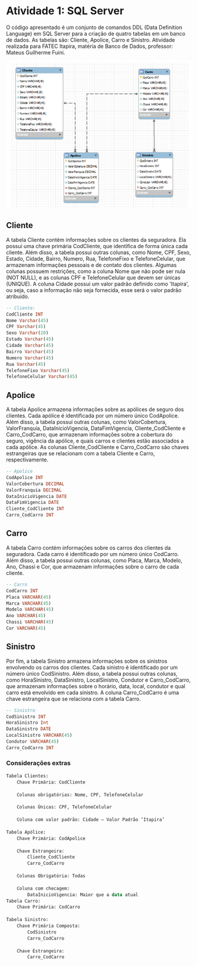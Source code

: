 # Atividade 1: SQL Server

O código apresentado é um conjunto de comandos DDL (Data Definition Language) em SQL Server para a criação de quatro tabelas em um banco de dados. As tabelas são: Cliente, Apolice, Carro e Sinistro. Atividade realizada para FATEC Itapira, matéria de Banco de Dados, professor: Mateus Guilherme Fuini.

![Modelo entidade relacionamento](./img/mer.png)

## Cliente

A tabela Cliente contém informações sobre os clientes da seguradora. Ela possui uma chave primária CodCliente, que identifica de forma única cada cliente. Além disso, a tabela possui outras colunas, como Nome, CPF, Sexo, Estado, Cidade, Bairro, Numero, Rua, TelefoneFixo e TelefoneCelular, que armazenam informações pessoais e de contato dos clientes. Algumas colunas possuem restrições, como a coluna Nome que não pode ser nula (NOT NULL), e as colunas CPF e TelefoneCelular que devem ser únicas (UNIQUE). A coluna Cidade possui um valor padrão definido como 'Itapira', ou seja, caso a informação não seja fornecida, esse será o valor padrão atribuído.

```sql
-- Cliente:
CodCliente INT
Nome Varchar(45)
CPF Varchar(45)
Sexo Varchar(20)
Estado Varchar(45)
Cidade Varchar(45)
Bairro Varchar(45)
Numero Varchar(45)
Rua Varchar(45)
TelefoneFixo Varchar(45)
TelefoneCelular Varchar(45)
```

## Apolice

A tabela Apolice armazena informações sobre as apólices de seguro dos clientes. Cada apólice é identificada por um número único CodApolice. Além disso, a tabela possui outras colunas, como ValorCobertura, ValorFranquia, DataInicioVigencia, DataFimVigencia, Cliente_CodCliente e Carro_CodCarro, que armazenam informações sobre a cobertura do seguro, vigência da apólice, e quais carros e clientes estão associados a cada apólice. As colunas Cliente_CodCliente e Carro_CodCarro são chaves estrangeiras que se relacionam com a tabela Cliente e Carro, respectivamente.

```sql
-- Apolice
CodApolice INT
ValorCobertura DECIMAL
ValorFranquia DECIMAL
DataInicioVigencia DATE
DataFimVigencia DATE
Cliente_CodCliente INT
Carro_CodCarro INT
```

## Carro

A tabela Carro contém informações sobre os carros dos clientes da seguradora. Cada carro é identificado por um número único CodCarro. Além disso, a tabela possui outras colunas, como Placa, Marca, Modelo, Ano, Chassi e Cor, que armazenam informações sobre o carro de cada cliente.

```sql
-- Carro
CodCarro INT
Placa VARCHAR(45)
Marca VARCHAR(45)
Modelo VARCHAR(45)
Ano VARCHAR(45)
Chassi VARCHAR(45)
Cor VARCHAR(45)
```


## Sinistro

Por fim, a tabela Sinistro armazena informações sobre os sinistros envolvendo os carros dos clientes. Cada sinistro é identificado por um número único CodSinistro. Além disso, a tabela possui outras colunas, como HoraSinistro, DataSinistro, LocalSinistro, Condutor e Carro_CodCarro, que armazenam informações sobre o horário, data, local, condutor e qual carro está envolvido em cada sinistro. A coluna Carro_CodCarro é uma chave estrangeira que se relaciona com a tabela Carro.

```sql
-- Sinistro
CodSinistro INT
HoraSinistro Int
DataSinistro DATE
LocalSinistro VARCHAR(45)
Condutor VARCHAR(45)
Carro_CodCarro INT
```

### Considerações extras

```sql
Tabela Clientes:
    Chave Primária: CodCliente

    Colunas obrigatórias: Nome, CPF, TelefoneCelular

    Colunas Únicas: CPF, TelefoneCelular

    Coluna com valor padrão: Cidade – Valor Padrão ‘Itapira’

Tabela Apólice:
    Chave Primária: CodApolice

    Chave Estrangeira:
        Cliente_CodCliente
        Carro_CodCarro

    Colunas Obrigatória: Todas

    Coluna com checagem:
        DataInicioVigencia: Maior que a data atual
Tabela Carro:
    Chave Primária: CodCarro

Tabela Sinistro:
    Chave Primária Composta:
        CodSinistro
        Carro_CodCarro

    Chave Estrangeira:
        Carro_CodCarro
```

